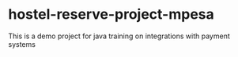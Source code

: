 # hostel-reserve-project-mpesa
This is a demo project for java training on integrations with payment systems
